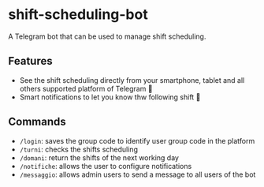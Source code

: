 # shift-scheduling-bot

A Telegram bot that can be used to manage shift scheduling.

## Features

- See the shift scheduling directly from your smartphone, tablet and all others supported platform of Telegram 🎫
- Smart notifications to let you know thw following shift 📢

## Commands

- `/login`: saves the group code to identify user group code in the platform
- `/turni`: checks the shifts scheduling
- `/domani`: return the shifts of the next working day
- `/notifiche`: allows the user to configure notifications
- `/messaggio`: allows admin users to send a message to all users of the bot